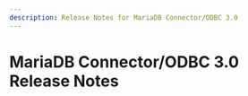 ```yaml
---
description: Release Notes for MariaDB Connector/ODBC 3.0
---
```


# MariaDB Connector/ODBC 3.0 Release Notes

